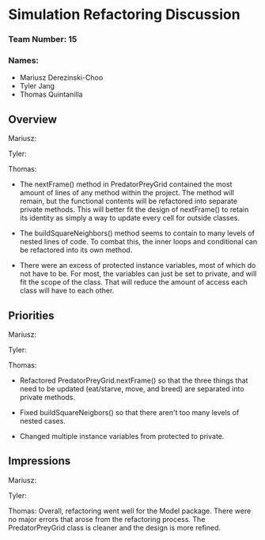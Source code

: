# Simulation Refactoring Discussion
### Team Number: 15
### Names:
- Mariusz Derezinski-Choo
- Tyler Jang
- Thomas Quintanilla

## Overview
Mariusz: 

Tyler: 

Thomas: 
- The nextFrame() method in PredatorPreyGrid contained the most amount of lines of any method within the project.
The method will remain, but the functional contents will be refactored into separate private methods.
This will better fit the design of nextFrame() to retain its identity as simply a way to update every cell for outside classes.

- The buildSquareNeighbors() method seems to contain to many levels of nested lines of code.
To combat this, the inner loops and conditional can be refactored into its own method.

- There were an excess of protected instance variables, most of which do not have to be.
For most, the variables can just be set to private, and will fit the scope of the class.
That will reduce the amount of access each class will have to each other.

## Priorities
Mariusz: 

Tyler: 

Thomas: 
- Refactored PredatorPreyGrid.nextFrame() so that the three things that need to be updated (eat/starve, move, and breed) are separated into private methods.

- Fixed buildSquareNeigbors() so that there aren't too many levels of nested cases.

- Changed multiple instance variables from protected to private.

## Impressions
Mariusz: 

Tyler: 

Thomas: Overall, refactoring went well for the Model package. 
There were no major errors that arose from the refactoring process.
The PredatorPreyGrid class is cleaner and the design is more refined.

